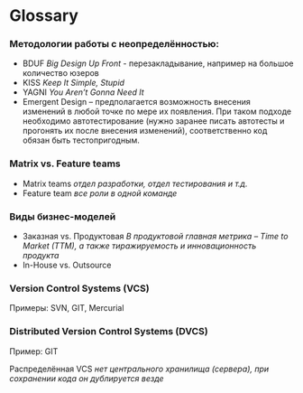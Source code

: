 # Glossary

### Методологии работы с неопределённостью:

- BDUF _Big Design Up Front_ - перезакладывание, например на большое количество юзеров
- KISS _Keep It Simple, Stupid_
- YAGNI _You Aren’t Gonna Need It_
- Emergent Design – предполагается возможность внесения изменений в любой точке по мере их появления. При таком подходе необходимо автотестирование (нужно заранее писать автотесты и прогонять их после внесения изменений), соответственно код обязан быть тестопригодным.

### Matrix vs. Feature teams

- Matrix teams _отдел разработки, отдел тестирования и т.д._
- Feature team _все роли в одной команде_

### Виды бизнес-моделей

- Заказная vs. Продуктовая _В продуктовой главная метрика – Time to Market (TTM), а также тиражируемость и инновационность продукта_
- In-House vs. Outsource

### Version Control Systems (VCS)

Примеры: SVN, GIT, Mercurial

### Distributed Version Control Systems (DVCS)

Пример: GIT

Распределённая VCS _нет центрального хранилища (сервера), при сохранении кода он дублируется везде_
